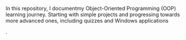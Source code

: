 In this repository,  I documentmy  Object-Oriented Programming (OOP) learning journey. Starting with simple projects and progressing towards more advanced ones, including quizzes and Windows applications
 



.
